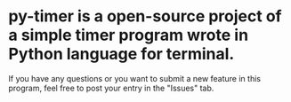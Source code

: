 # py-timer is a open-source project of a simple timer program wrote in Python language for terminal.
If you have any questions or you want to submit a new feature in this program, feel free to post your entry in the "Issues" tab.
